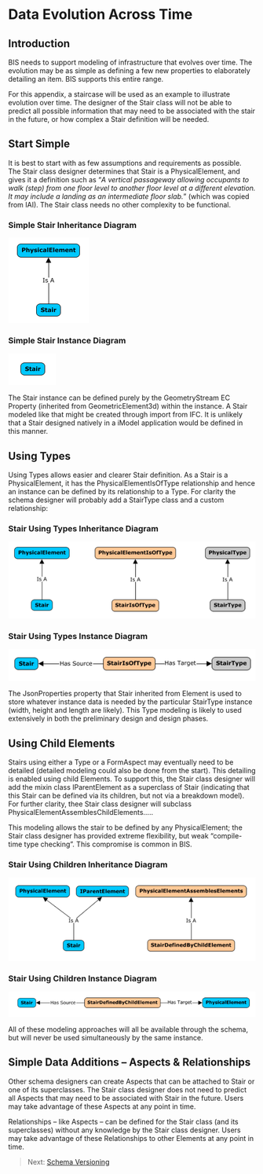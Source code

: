 # Data Evolution Across Time

## Introduction

BIS needs to support modeling of infrastructure that evolves over time. The evolution may be as simple as defining a few new properties to elaborately detailing an item. BIS supports this entire range.

For this appendix, a staircase will be used as an example to illustrate evolution over time. The designer of the Stair class will not be able to predict all possible information that may need to be associated with the stair in the future, or how complex a Stair definition will be needed.

## Start Simple

It is best to start with as few assumptions and requirements as possible. The Stair class designer determines that Stair is a PhysicalElement, and gives it a definition such as “*A vertical passageway allowing occupants to walk (step) from one floor level to another floor level at a different elevation. It may include a landing as an intermediate floor slab.*” (which was copied from IAI). The Stair class needs no other complexity to be functional.

### Simple Stair Inheritance Diagram

![Start Simple](./media/start-simple.png)

### Simple Stair Instance Diagram

![Stair](./media/stair.png)

The Stair instance can be defined purely by the GeometryStream EC Property (inherited from GeometricElement3d) within the instance. A Stair modeled like that might be created through import from IFC. It is unlikely that a Stair designed natively in a iModel application would be defined in this manner.

## Using Types

Using Types allows easier and clearer Stair definition. As a Stair is a PhysicalElement, it has the PhysicalElementIsOfType relationship and hence an instance can be defined by its relationship to a Type. For clarity the schema designer will probably add a StairType class and a custom relationship:

### Stair Using Types Inheritance Diagram

![Using Types](./media/using-types.png)

### Stair Using Types Instance Diagram

![Stair Inheritance](./media/stair-inheritance.png)

The JsonProperties property that Stair inherited from Element is used to store whatever instance data is needed by the particular StairType instance (width, height and length are likely). This Type modeling is likely to used extensively in both the preliminary design and design phases.

<!-- TODO: Future proposal, not yet implemented
## Using Form

The Stair class designer will also want to allow users to create custom stairs from parametric geometry. To enable this the Stair class designer will add a StairOwnsForm relationship to allow the Stair to own FormAspects:

![StairOwnsForm Relationship](./media/stair-owns-form.png)

### Stair Using Form Inheritance Diagram

![Stair Inheritance Diagram 2](./media/stair-inheritance-2.png)

### Stair Using Form Instance Diagram

Form and Type approaches will both be available through the schema, but will never be used simultaneously by the same instance.
-->

## Using Child Elements

Stairs using either a Type or a FormAspect may eventually need to be detailed (detailed modeling could also be done from the start). This detailing is enabled using child Elements. To support this, the Stair class designer will add the mixin class IParentElement as a superclass of Stair (indicating that this Stair can be defined via its children, but not via a breakdown model). For further clarity, thee Stair class designer will subclass PhysicalElementAssemblesChildElements…..

<!-- (image of Stair, etc….) -->

This modeling allows the stair to be defined by any PhysicalElement; the Stair class designer has provided extreme flexibility, but weak “compile-time type checking”. This compromise is common in BIS.

### Stair Using Children Inheritance Diagram

![Stair defined by Physical Element](./media/stair-physical-element.png)

### Stair Using Children Instance Diagram

![Stair Inheritance defined by Child Element](./media/stair-inheritance-child-defined.png)

All of these modeling approaches will all be available through the schema, but will never be used simultaneously by the same instance.

## Simple Data Additions – Aspects & Relationships

Other schema designers can create Aspects that can be attached to Stair or one of its superclasses. The Stair class designer does not need to predict all Aspects that may need to be associated with Stair in the future. Users may take advantage of these Aspects at any point in time.

Relationships – like Aspects – can be defined for the Stair class (and its superclasses) without any knowledge by the Stair class designer. Users may take advantage of these Relationships to other Elements at any point in time.

> Next: [Schema Versioning](schema-versioning-and-generations.md)